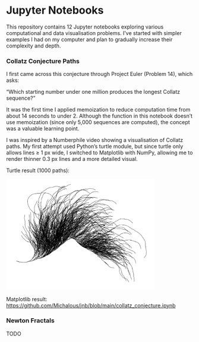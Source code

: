 # Jupyter Notebooks

This repository contains 12 Jupyter notebooks exploring various computational and data visualisation problems.
I’ve started with simpler examples I had on my computer and plan to gradually increase their complexity and depth.

### Collatz Conjecture Paths
I first came across this conjecture through Project Euler (Problem 14), which asks:

“Which starting number under one million produces the longest Collatz sequence?”

It was the first time I applied memoization to reduce computation time from about 14 seconds to under 2. Although the function in this notebook doesn’t use memoization (since only 5,000 sequences are computed), the concept was a valuable learning point.

I was inspired by a Numberphile video showing a visualisation of Collatz paths.
My first attempt used Python’s turtle module, but since turtle only allows lines ≥ 1 px wide, I switched to Matplotlib with NumPy, allowing me to render thinner 0.3 px lines and a more detailed visual.

Turtle result (1000 paths):

<img src="turtle_collatz.png" alt="My diagram" width="400">




Matplotlib result: https://github.com/Michalous/jnb/blob/main/collatz_conjecture.ipynb

### Newton Fractals
TODO